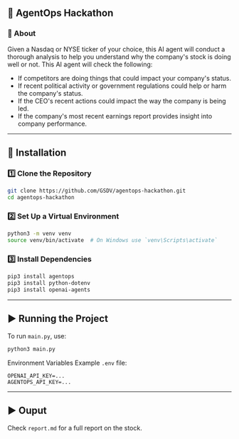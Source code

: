 ## 🚀 AgentOps Hackathon

### 📌 About
Given a Nasdaq or NYSE ticker of your choice, this AI agent will conduct a thorough analysis to help you understand why the company's stock is doing well or not. This AI agent will check the following:
- If competitors are doing things that could impact your company's status.
- If recent political activity or government regulations could help or harm the company's status.
- If the CEO's recent actions could impact the way the company is being led.
- If the company's most recent earnings report provides insight into company performance.

---

## 📂 Installation

### 1️⃣ Clone the Repository
```bash
git clone https://github.com/GSDV/agentops-hackathon.git
cd agentops-hackathon
```

### 2️⃣ Set Up a Virtual Environment
```bash
python3 -m venv venv
source venv/bin/activate  # On Windows use `venv\Scripts\activate`
```

### 3️⃣ Install Dependencies
```bash
pip3 install agentops
pip3 install python-dotenv
pip3 install openai-agents
```

---

## ▶️ Running the Project

To run `main.py`, use:
```bash
python3 main.py
```

Environment Variables
Example `.env` file:
```
OPENAI_API_KEY=...
AGENTOPS_API_KEY=...
```

---

## ▶️ Ouput

Check ```report.md``` for a full report on the stock.
